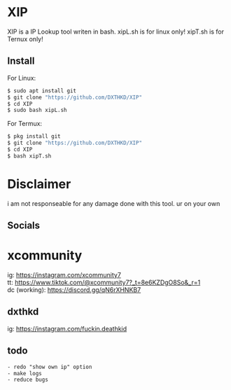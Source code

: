 # XIP
XIP is a IP Lookup tool writen in bash.
xipL.sh is for linux only!
xipT.sh is for Ternux only!

## Install
For Linux:
```bash
$ sudo apt install git
$ git clone "https://github.com/DXTHKD/XIP"
$ cd XIP
$ sudo bash xipL.sh
```

For Termux:
```bash
$ pkg install git
$ git clone "https://github.com/DXTHKD/XIP"
$ cd XIP
$ bash xipT.sh
```

# Disclaimer
i am not responseable for any damage done with this tool.
ur on your own

## Socials
# xcommunity
ig: https://instagram.com/xcommunity7 <br>
tt: https://www.tiktok.com/@xcommunity7?_t=8e6KZDgO8So&_r=1 <br>
dc (working): https://discord.gg/qN6rXHNKB7 <br>

## dxthkd
ig: https://instagram.com/fuckin.deathkid

## todo
```txt
- redo "show own ip" option
- make logs
- reduce bugs
```
